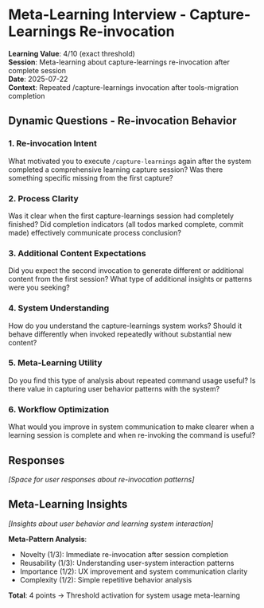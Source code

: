 # Meta-Learning Interview - Capture-Learnings Re-invocation

**Learning Value**: 4/10 (exact threshold)  
**Session**: Meta-learning about capture-learnings re-invocation after complete session  
**Date**: 2025-07-22  
**Context**: Repeated /capture-learnings invocation after tools-migration completion

## Dynamic Questions - Re-invocation Behavior

### 1. Re-invocation Intent
What motivated you to execute `/capture-learnings` again after the system completed a comprehensive learning capture session? Was there something specific missing from the first capture?

### 2. Process Clarity
Was it clear when the first capture-learnings session had completely finished? Did completion indicators (all todos marked complete, commit made) effectively communicate process conclusion?

### 3. Additional Content Expectations
Did you expect the second invocation to generate different or additional content from the first session? What type of additional insights or patterns were you seeking?

### 4. System Understanding
How do you understand the capture-learnings system works? Should it behave differently when invoked repeatedly without substantial new content?

### 5. Meta-Learning Utility
Do you find this type of analysis about repeated command usage useful? Is there value in capturing user behavior patterns with the system?

### 6. Workflow Optimization
What would you improve in system communication to make clearer when a learning session is complete and when re-invoking the command is useful?

## Responses
*[Space for user responses about re-invocation patterns]*

## Meta-Learning Insights
*[Insights about user behavior and learning system interaction]*

**Meta-Pattern Analysis**:
- Novelty (1/3): Immediate re-invocation after session completion
- Reusability (1/3): Understanding user-system interaction patterns
- Importance (1/2): UX improvement and system communication clarity
- Complexity (1/2): Simple repetitive behavior analysis

**Total**: 4 points → Threshold activation for system usage meta-learning